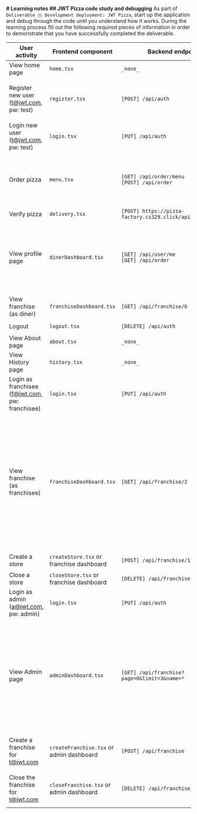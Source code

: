 **# Learning notes**
**## JWT Pizza code study and debugging**
As part of `Deliverable ⓵ Development deployment: JWT Pizza`, start up the application and debug through the code until you understand how it works. During the learning process fill out the following required pieces of information in order to demonstrate that you have successfully completed the deliverable.

| User activity | Frontend component | Backend endpoints | Database SQL |
| --------------------------------------------------- | ------------------ | ----------------- | ------------ |
| View home page | `home.tsx` | `_none_` | `_none_` |
| Register new user<br/>(t@jwt.com, pw: test) | `register.tsx` | `[POST] /api/auth` | `INSERT INTO user (name, email, password) VALUES (?, ?, ?)` <br/>`INSERT INTO userRole (userId, role, objectId) VALUES (?, ?, ?)` |
| Login new user<br/>(t@jwt.com, pw: test) | `login.tsx` | `[PUT] /api/auth` | `SELECT * FROM user WHERE email=?` <br/>`SELECT * FROM userRole WHERE userId=?` |
| Order pizza | `menu.tsx` | `[GET] /api/order/menu` <br/>`[POST] /api/order` | `SELECT * FROM menu` <br/>`INSERT INTO dinerOrder (dinerId, franchiseId, storeId, date) VALUES (?, ?, ?, now())` <br/>`INSERT INTO orderItem (orderId, menuId, description, price) VALUES (?, ?, ?, ?)` |
| Verify pizza | `delivery.tsx` | `[POST] https://pizza-factory.cs329.click/api/order/verify` | `_none_` |
| View profile page | `dinerDashboard.tsx` | `[GET] /api/user/me` <br/>`[GET] /api/order` | `SELECT * FROM user WHERE id=?` <br/>`SELECT * FROM userRole WHERE userId=?` <br/>`SELECT id, franchiseId, storeId, date FROM dinerOrder WHERE dinerId=?` <br/>`SELECT id, menuId, description, price FROM orderItem WHERE orderId=?` |
| View franchise<br/>(as diner) | `franchiseDashboard.tsx` | `[GET] /api/franchise/6` | `SELECT objectId FROM userRole WHERE role='franchisee' AND userId=?` |
| Logout | `logout.tsx` | `[DELETE] /api/auth` | `DELETE FROM auth WHERE token=?` |
| View About page | `about.tsx` | `_none_` | `_none_` |
| View History page | `history.tsx` | `_none_` | `_none_` |
| Login as franchisee<br/>(f@jwt.com, pw: franchisee) | `login.tsx` | `[PUT] /api/auth` | `SELECT * FROM user WHERE email=?` <br/>`SELECT * FROM userRole WHERE userId=?` |
| View franchise<br/>(as franchisee) | `franchiseDashboard.tsx` | `[GET] /api/franchise/2` | `SELECT objectId FROM userRole WHERE role='franchisee' AND userId=?` <br/>`SELECT id, name FROM franchise WHERE id in (?)` <br/>`SELECT u.id, u.name, u.email FROM userRole AS ur JOIN user AS u ON u.id=ur.userId WHERE ur.objectId=? AND ur.role='franchisee'` <br/>`SELECT s.id, s.name, COALESCE(SUM(oi.price), 0) AS totalRevenue FROM dinerOrder AS do JOIN orderItem AS oi ON do.id=oi.orderId RIGHT JOIN store AS s ON s.id=do.storeId WHERE s.franchiseId=? GROUP BY s.id` |
| Create a store | `createStore.tsx` or franchise dashboard | `[POST] /api/franchise/1/store` | `INSERT INTO store (franchiseId, name) VALUES (?, ?)` |
| Close a store | `closeStore.tsx` or franchise dashboard | `[DELETE] /api/franchise/1/store/3` | `DELETE FROM store WHERE franchiseId=? AND id=?` |
| Login as admin<br/>(a@jwt.com, pw: admin) | `login.tsx` | `[PUT] /api/auth` | `SELECT * FROM user WHERE email=?` <br/>`SELECT * FROM userRole WHERE userId=?` |
| View Admin page | `adminDashboard.tsx` | `[GET] /api/franchise?page=0&limit=3&name=*` | `SELECT id, name FROM franchise WHERE name LIKE ? LIMIT ? OFFSET ?` <br/>`SELECT u.id, u.name, u.email FROM userRole AS ur JOIN user AS u ON u.id=ur.userId WHERE ur.objectId=? AND ur.role='franchisee'` <br/>`SELECT s.id, s.name, COALESCE(SUM(oi.price), 0) AS totalRevenue FROM dinerOrder AS do JOIN orderItem AS oi ON do.id=oi.orderId RIGHT JOIN store AS s ON s.id=do.storeId WHERE s.franchiseId=? GROUP BY s.id` |
| Create a franchise for t@jwt.com | `createFranchise.tsx` or admin dashboard | `[POST] /api/franchise` | `INSERT INTO franchise (name) VALUES (?)` <br/>`INSERT INTO userRole (userId, role, objectId) VALUES (?, ?, ?)` |
| Close the franchise for t@jwt.com | `closeFranchise.tsx` or admin dashboard | `[DELETE] /api/franchise/3` | `DELETE FROM store WHERE franchiseId=?` <br/>`DELETE FROM userRole WHERE objectId=?` <br/>`DELETE FROM franchise WHERE id=?` |
